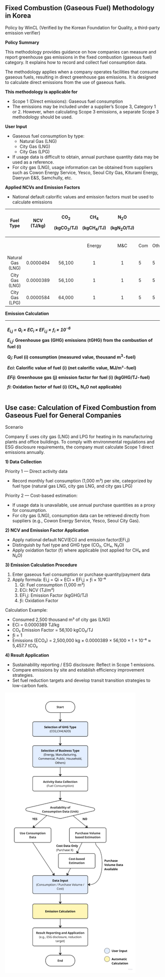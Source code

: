 ﻿## **Fixed Combustion (Gaseous Fuel) Methodology in Korea**

Policy by WinCL (Verified by the Korean Foundation for Quality, a third-party emission verifier)

**Policy Summary**

This methodology provides guidance on how companies can measure and report greenhouse gas emissions in the fixed combustion (gaseous fuel) category. It explains how to record and collect fuel consumption data.

The methodology applies when a company operates facilities that consume gaseous fuels, resulting in direct greenhouse gas emissions. It is designed to calculate direct emissions from the use of gaseous fuels.

**This methodology is applicable for**

- <a name="_hlk205460590"></a>Scope 1 (Direct emissions): Gaseous fuel consumption
- The emissions may be included under a supplier’s Scope 3, Category 1 or 2. However, when calculating Scope 3 emissions, a separate Scope 3 methodology should be used.

**User Input**

- Gaseous fuel consumption by type:
  - Natural Gas (LNG)
  - City Gas (LNG)
  - City Gas (LPG)
- If usage data is difficult to obtain, annual purchase quantity data may be used as a reference.
- For city gas (LNG), usage information can be obtained from suppliers such as Cowon Energy Service, Yesco, Seoul City Gas, Kiturami Energy, Daeryun E&S, Samchully, etc.

**Applied NCVs and Emission Factors**

- National default calorific values and emission factors must be used to calculate emissions

|     Fuel Type     | NCV<br>(TJ/kg) | <p>CO<sub>2</sub></p><p>(kgCO<sub>2</sub>/TJ)</p> | <p>CH<sub>4</sub></p><p>(kgCH<sub>4</sub>/TJ)</p> | <p>N<sub>2</sub>O</p><p>(kgN<sub>2</sub>O/TJ)</p> |     |       |                  |       |
| :---------------: | :------------: | :-----------------------------------------------: | :-----------------------------------------------: | :-----------------------------------------------: | :-- | :---- | :--------------- | :---- |
|                   |                |                                                   |                      Energy                       |                        M&C                        | Com | Other | Energy, M&C, Com | Other |
| Natural Gas (LNG) |   0\.0000494   |                      56,100                       |                         1                         |                         1                         | 5   | 5     | 0\.1             | 0\.1  |
|  City Gas (LNG)   |   0\.0000389   |                      56,100                       |                         1                         |                         1                         | 5   | 5     | 0\.1             | 0\.1  |
|  City Gas (LPG)   |   0\.0000584   |                      64,000                       |                         1                         |                         1                         | 5   | 5     | 0\.1             | 0\.1  |

<a name="_hlk205456679"></a>**Emission Calculation**

| <p><b><i>E<sub>i,j</sub> = Q<sub>i</sub> × EC<sub>i</sub> × EF<sub>i,j</sub> × ƒ<sub>i</sub> × 10<sup>-6</sup></i></b></p><p></p><p><i>E<sub>i,j</sub></i>: Greenhouse gas (GHG) emissions (tGHG) from the combustion of fuel (i)</p><p><i>Q<sub>i</sub></i>: Fuel (i) consumption (measured value, thousand m<sup>3</sup>-fuel)</p><p>_Eci_: Calorific value of fuel (i) (net calorific value, MJ/m³-fuel)</p><p>_EFij_: Greenhouse gas (j) emission factor for fuel (i) (kgGHG/TJ-fuel)</p><p>_fi_: Oxidation factor of fuel (i) (CH₄, N₂O not applicable)</p> |
| :--------------------------------------------------------------------------------------------------------------------------------------------------------------------------------------------------------------------------------------------------------------------------------------------------------------------------------------------------------------------------------------------------------------------------------------------------------------------------------------------------------------------------------------------------------------- |

## Use case: Calculation of Fixed Combustion from Gaseous Fuel for General Companies

Scenario

Company E uses city gas (LNG) and LPG for heating in its manufacturing plants and office buildings. To comply with environmental regulations and ESG disclosure requirements, the company must calculate Scope 1 direct emissions annually.

**1) Data Collection**

Priority 1 — Direct activity data

- Record monthly fuel consumption (1,000 m³) per site, categorized by fuel type (natural gas LNG, city gas LNG, and city gas LPG)

Priority 2 — Cost-based estimation:

- If usage data is unavailable, use annual purchase quantities as a proxy for consumption.
- For city gas (LNG), consumption data can be retrieved directly from suppliers (e.g., Cowon Energy Service, Yesco, Seoul City Gas).

**2) NCV and Emission Factor Application**

- Apply national default NCV(ECi) and emission factor(EFi,j)
- Distinguish by fuel type and GHG type (CO₂, CH₄, N₂O)
- Apply oxidation factor (f) where applicable (not applied for CH₄ and N₂O)

**3) Emission Calculation Procedure**

1. Enter gaseous fuel consumption or purchase quantity/payment data
1. Apply formula: Ei,j = Qi × ECi × EFi,j × ƒi × 10⁻⁶
   1. Qi: Fuel consumption (1,000 m³)
   1. ECi: NCV (TJ/m³)
   1. EFi,j: Emission Factor (kgGHG/TJ)
   1. ƒi: Oxidation Factor

Calculation Example:

- Consumed 2,500 thousand m³ of city gas (LNG)
- ECi = 0.0000389 TJ/kg
- CO₂ Emission Factor = 56,100 kgCO₂/TJ
- ƒi = 1
- Emissions (ECO₂) = 2,500,000 kg × 0.0000389 × 56,100 × 1 × 10⁻⁶ ≈ 5,457.7 tCO₂

**4) Result Application**

- Sustainability reporting / ESG disclosure: Reflect in Scope 1 emissions.
- Compare emissions by site and establish efficiency improvement strategies.
- Set fuel reduction targets and develop transit transition strategies to low-carbon fuels.

![텍스트, 도표, 스크린샷, 라인이(가) 표시된 사진자동 생성된 설명](image_5.png)
